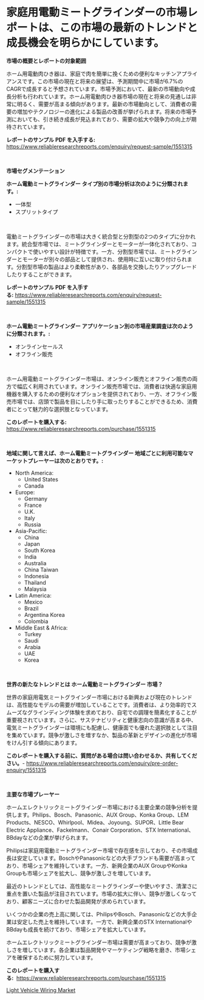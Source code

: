 <p><h1>家庭用電動ミートグラインダーの市場レポートは、この市場の最新のトレンドと成長機会を明らかにしています。</h1></p><p><strong>市場の概要とレポートの対象範囲</strong></p>
<p><p>ホーム用電動肉ひき器は、家庭で肉を簡単に挽くための便利なキッチンアプライアンスです。この市場の現在と将来の展望は、予測期間中に市場が6.7%のCAGRで成長すると予想されています。市場予測において、最新の市場動向や成長分析も行われています。ホーム用電動肉ひき器市場の現在と将来の見通しは非常に明るく、需要が高まる傾向があります。最新の市場動向として、消費者の需要の増加やテクノロジーの進化による製品の改善が挙げられます。将来の市場予測においても、引き続き成長が見込まれており、需要の拡大や競争力の向上が期待されています。</p></p>
<p><strong>レポートのサンプル PDF を入手する:</strong> <a href="https://www.reliableresearchreports.com/enquiry/request-sample/1551315">https://www.reliableresearchreports.com/enquiry/request-sample/1551315</a></p>
<p>&nbsp;</p>
<p><strong>市場セグメンテーション</strong></p>
<p><strong>ホーム電動ミートグラインダー タイプ別の市場分析は次のように分類されます。:</strong></p>
<p><ul><li>一体型</li><li>スプリットタイプ</li></ul></p>
<p>&nbsp;</p>
<p><p>電動ミートグラインダーの市場は大きく統合型と分割型の2つのタイプに分かれます。統合型市場では、ミートグラインダーとモーターが一体化されており、コンパクトで使いやすい設計が特徴です。一方、分割型市場では、ミートグラインダーとモーターが別々の部品として提供され、使用時に互いに取り付けられます。分割型市場の製品はより柔軟性があり、各部品を交換したりアップグレードしたりすることができます。</p></p>
<p><strong>レポートのサンプル PDF を入手する:</strong>&nbsp;<a href="https://www.reliableresearchreports.com/enquiry/request-sample/1551315">https://www.reliableresearchreports.com/enquiry/request-sample/1551315</a></p>
<p>&nbsp;</p>
<p><strong> ホーム電動ミートグラインダー アプリケーション別の市場産業調査は次のように分類されます。:</strong></p>
<p><ul><li>オンラインセールス</li><li>オフライン販売</li></ul></p>
<p>&nbsp;</p>
<p><p>ホーム用電動ミートグラインダー市場は、オンライン販売とオフライン販売の両方で幅広く利用されています。オンライン販売市場では、消費者は快適な家庭用機器を購入するための便利なオプションを提供されており、一方、オフライン販売市場では、店頭で製品を目にしたり手に取ったりすることができるため、消費者にとって魅力的な選択肢となっています。</p></p>
<p><strong>このレポートを購入する:</strong>&nbsp; <a href="https://www.reliableresearchreports.com/purchase/1551315">https://www.reliableresearchreports.com/purchase/1551315</a></p>
<p>&nbsp;</p>
<p><strong>地域に関して言えば、ホーム電動ミートグラインダー 地域ごとに利用可能なマーケットプレーヤーは次のとおりです。:</strong></p>
<p><ul>
    <li>
        North America:
        <ul>
            <li>United States</li>
            <li>Canada</li>
        </ul>
    </li>
    <li>
        Europe:
        <ul>
            <li>Germany</li>
            <li>France</li>
            <li>U.K.</li>
            <li>Italy</li>
            <li>Russia</li>
        </ul>
    </li>
    <li>
        Asia-Pacific:
        <ul>
            <li>China</li>
            <li>Japan</li>
            <li>South Korea</li>
            <li>India</li>
            <li>Australia</li>
            <li>China Taiwan</li>
            <li>Indonesia</li>
            <li>Thailand</li>
            <li>Malaysia</li>
        </ul>
    </li>
    <li>
        Latin America:
        <ul>
            <li>Mexico</li>
            <li>Brazil</li>
            <li>Argentina Korea</li>
            <li>Colombia</li>
        </ul>
    </li>
    <li>
        Middle East & Africa:
        <ul>
            <li>Turkey</li>
            <li>Saudi</li>
            <li>Arabia</li>
            <li>UAE</li>
            <li>Korea</li>
        </ul>
    </li>
    </ul></p>
<p>&nbsp;</p>
<p><strong>世界の新たなトレンドとは ホーム電動ミートグラインダー 市場？</strong></p>
<p><p>世界の家庭用電気ミートグラインダー市場における新興および現在のトレンドは、高性能なモデルの需要が増加していることです。消費者は、より効率的でスムーズなグラインディング体験を求めており、自宅での調理を簡素化することが重要視されています。さらに、サステナビリティと健康志向の意識が高まる中、電気ミートグラインダーは環境にも配慮し、健康面でも優れた選択肢として注目を集めています。競争が激しさを増すなか、製品の革新とデザインの進化が市場をけん引する傾向にあります。</p></p>
<p><strong>このレポートを購入する前に、質問がある場合は問い合わせるか、共有してください。</strong>- <a href="https://www.reliableresearchreports.com/enquiry/pre-order-enquiry/1551315">https://www.reliableresearchreports.com/enquiry/pre-order-enquiry/1551315</a></p>
<p>&nbsp;</p>
<p><strong>主要な市場プレーヤー</strong></p>
<p><p>ホームエレクトリックミートグラインダー市場における主要企業の競争分析を提供します。Philips、Bosch、Panasonic、AUX Group、Konka Group、LEM Products、NESCO、Whirlpool、Midea、Joyoung、SUPOR、Little Bear Electric Appliance、Fackelmann、Conair Corporation、STX International、BBdayなどの企業が挙げられます。</p><p>Philipsは家庭用電動ミートグラインダー市場で存在感を示しており、その市場成長は安定しています。BoschやPanasonicなどの大手ブランドも需要が高まっており、市場シェアを維持しています。一方、新興企業のAUX GroupやKonka Groupも市場シェアを拡大し、競争が激しさを増しています。</p><p>最近のトレンドとしては、高性能なミートグラインダーや使いやすさ、清潔さに重点を置いた製品が注目されています。市場の拡大に伴い、競争が激しくなっており、顧客ニーズに合わせた製品開発が求められています。</p><p>いくつかの企業の売上高に関しては、PhilipsやBosch、Panasonicなどの大手企業は安定した売上を維持しています。一方で、新興企業のSTX InternationalやBBdayも成長を続けており、市場シェアを拡大しています。</p><p>ホームエレクトリックミートグラインダー市場は需要が高まっており、競争が激しさを増しています。各企業は製品開発やマーケティング戦略を磨き、市場シェアを確保するために努力しています。</p></p>
<p><strong>このレポートを購入する:</strong>&nbsp;&nbsp;<a href="https://www.reliableresearchreports.com/purchase/1551315">https://www.reliableresearchreports.com/purchase/1551315</a></p>
<p><p><a href="https://noble-drawer-34c.notion.site/Light-Vehicle-Wiring-Market-Furnish-Information-about-Market-Size-Market-Share-Market-Dynamics-an-ca16acb8d2b34d73a03887b81bafc79e">Light Vehicle Wiring Market</a></p></p>